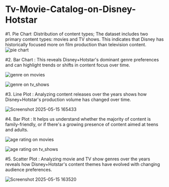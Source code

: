 # Tv-Movie-Catalog-on-Disney-Hotstar

 
#1. Pie Chart :Distribution of content types; The dataset includes two primary content types: movies and TV shows.
This indicates that Disney has historically focused more on film production than television content.
![pie chart](https://github.com/user-attachments/assets/ee6404b7-cd89-4a2a-9d9b-d4666c58a5c1)

#2. Bar Chart : This reveals Disney+Hotstar's dominant genre preferences and can highlight trends or shifts in content focus over time.

![genre on movies](https://github.com/user-attachments/assets/387109a2-565d-45ea-96be-a41901ca4ed2)

![genre on tv_shows](https://github.com/user-attachments/assets/d10dc295-3018-448c-9cfe-2a812fefbee2)


#3. Line Plot : Analyzing content releases over the years shows how Disney+Hotstar's production volume has changed over time.

![Screenshot 2025-05-15 165433](https://github.com/user-attachments/assets/f75da1bd-792e-4386-b108-0da4055d16a5)

#4. Bar Plot : It helps us understand whether the majority of content is family-friendly, or if there's a growing presence of content aimed at teens and adults.

![age rating on movies](https://github.com/user-attachments/assets/9690a2eb-fea4-4be8-82dc-9d7c0e72aaa2)

![age rating on tv_shows](https://github.com/user-attachments/assets/dd2467f0-817d-4c3e-96cd-1442ca9349ea)

#5. Scatter Plot : Analyzing movie and TV show genres over the years reveals how Disney+Hotstar's content themes have evolved with changing audience preferences.

![Screenshot 2025-05-15 163520](https://github.com/user-attachments/assets/c83be3cb-8f70-471d-b289-b8e66e8900c0)













